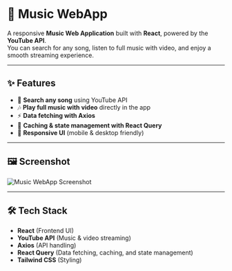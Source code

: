 # 🎵 Music WebApp

A responsive **Music Web Application** built with **React**, powered by the **YouTube API**.  
You can search for any song, listen to full music with video, and enjoy a smooth streaming experience.

---

## ✨ Features

- 🔎 **Search any song** using YouTube API
- 🎶 **Play full music with video** directly in the app
- ⚡ **Data fetching with Axios**
- 🔄 **Caching & state management with React Query**
- 📱 **Responsive UI** (mobile & desktop friendly)

---

## 🖼️ Screenshot

![Music WebApp Screenshot](./screenshot.png)

---

## 🛠️ Tech Stack

- **React** (Frontend UI)
- **YouTube API** (Music & video streaming)
- **Axios** (API handling)
- **React Query** (Data fetching, caching, and state management)
- **Tailwind CSS** (Styling)
